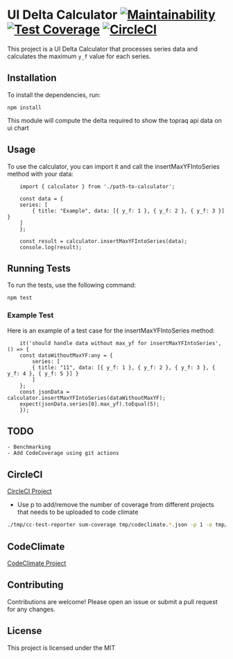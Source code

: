 # UI Delta Calculator [![Maintainability](https://api.codeclimate.com/v1/badges/c450d8b44294549d8e5b/maintainability)](https://codeclimate.com/github/NomiJ/calculate-delta-on-chart-series/maintainability) [![Test Coverage](https://api.codeclimate.com/v1/badges/c450d8b44294549d8e5b/test_coverage)](https://codeclimate.com/github/NomiJ/calculate-delta-on-chart-series/test_coverage) [![CircleCI](https://circleci.com/gh/NomiJ/calculate-delta-on-chart-series/tree/main.svg?style=svg)](https://circleci.com/gh//NomiJ/calculate-delta-on-chart-series/tree/main)

This project is a UI Delta Calculator that processes series data and calculates the maximum `y_f` value for each series.

## Installation

To install the dependencies, run:


` npm install `

This module will compute the delta required to show the topraq api data on ui chart


## Usage
To use the calculator, you can import it and call the insertMaxYFIntoSeries method with your data:

```JS
    import { calculator } from './path-to-calculator';

    const data = {
    series: [
        { title: "Example", data: [{ y_f: 1 }, { y_f: 2 }, { y_f: 3 }] }
    ]
    };

    const result = calculator.insertMaxYFIntoSeries(data);
    console.log(result);
``` 

## Running Tests
To run the tests, use the following command:

`npm test`

### Example Test
Here is an example of a test case for the insertMaxYFIntoSeries method:

```JS
    it('should handle data without max_yf for insertMaxYFIntoSeries', () => {
    const dataWithoutMaxYF:any = {
        series: [
        { title: "11", data: [{ y_f: 1 }, { y_f: 2 }, { y_f: 3 }, { y_f: 4 }, { y_f: 5 }] }
        ]
    };
    const jsonData = calculator.insertMaxYFIntoSeries(dataWithoutMaxYF);
    expect(jsonData.series[0].max_yf).toEqual(5);
    });
```
## TODO
    - Benchmarking
    - Add CodeCoverage using git actions

## CircleCI
[CircleCI Project](https://app.circleci.com/pipelines/github/NomiJ/calculate-delta-on-chart-series)
- Use p to add/remove the number of coverage from different projects that needs to be uploaded to code climate
```bash
./tmp/cc-test-reporter sum-coverage tmp/codeclimate.*.json -p 1 -o tmp/codeclimate.total.json
```

## CodeClimate
[CodeClimate Project](https://codeclimate.com/github/NomiJ/calculate-delta-on-chart-series) 
 

## Contributing
Contributions are welcome! Please open an issue or submit a pull request for any changes.

## License
This project is licensed under the MIT